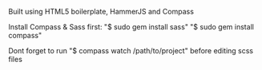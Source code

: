 Built using HTML5 boilerplate, HammerJS and Compass

Install Compass & Sass first:
"$ sudo gem install sass"
"$ sudo gem install compass"

Dont forget to run "$ compass watch /path/to/project" before editing scss files

